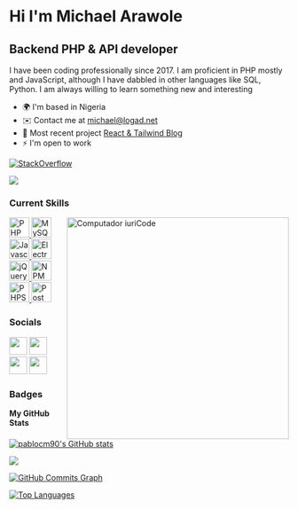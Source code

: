 Hi I'm Michael Arawole
===================================

Backend PHP & API developer
------------------------

I have been coding professionally since 2017. I am proficient in PHP mostly and JavaScript, although I have dabbled in other languages like SQL, Python. I am always willing to learn something new and interesting

* 🌍  I'm based in Nigeria
* ✉️  Contact me at [michael@logad.net](mailto:michael@logad.net)
* 🚀  Most recent project [React & Tailwind Blog](https://github.com/michael-arawole/react-blog)
* ⚡  I'm open to work

[![StackOverflow](https://stackoverflow-badge.herokuapp.com/api/StackOverflowBadge/12902649)](https://stackoverflow.com/users/12902649/michael)

<a href="https://www.twitter.com/michaelarawole" target="_blank" rel="noreferrer"><img
src="https://img.shields.io/twitter/follow/michaelarawole?logo=twitter&style=for-the-badge&color=22c55e&labelColor=1c1917"
/></a>

### Current Skills

<img src="https://raw.githubusercontent.com/MicaelliMedeiros/micaellimedeiros/master/image/computer-illustration.png" min-width="400px" max-width="400px" width="400px" align="right" alt="Computador iuriCode">

<p align="left">
	<a href="https://www.php.net" target="_blank" rel="noreferrer">
		<img src="https://cdn.jsdelivr.net/gh/devicons/devicon/icons/php/php-original.svg" width="36" height="36" alt="PHP" />
	</a>
	<a href="https://www.mysql.com/" target="_blank" rel="noreferrer">
		<img src="https://cdn.jsdelivr.net/gh/devicons/devicon/icons/mysql/mysql-original.svg" width="36" height="36" alt="MySQL" />
	</a>
	<a href="https://developer.mozilla.org/en-US/docs/Web/JavaScript" target="_blank" rel="noreferrer">
		<img src="https://cdn.jsdelivr.net/gh/devicons/devicon/icons/javascript/javascript-original.svg" width="36" height="36" alt="Javascript" />
	</a>
	<a href="https://www.electronjs.org" target="_blank" rel="noreferrer">
		<img src="https://cdn.jsdelivr.net/gh/devicons/devicon/icons/electron/electron-original.svg" width="36" height="36" alt="Electron JS" />
	</a>
	<a href="https://jquery.com" target="_blank" rel="noreferrer">
		<img src="https://cdn.jsdelivr.net/gh/devicons/devicon/icons/jquery/jquery-original-wordmark.svg" width="36" height="36" alt="jQuery" />
	</a>
	<a href="https://www.npmjs.com" target="_blank" rel="noreferrer">
		<img src="https://cdn.jsdelivr.net/gh/devicons/devicon/icons/npm/npm-original-wordmark.svg" width="36" height="36" alt="NPM" />
	</a>
	<a href="https://www.jetbrains.com/phpstorm/" target="_blank" rel="noreferrer">
		<img src="https://cdn.jsdelivr.net/gh/devicons/devicon/icons/phpstorm/phpstorm-original-wordmark.svg" width="36" height="36" alt="PHPStorm" />
	</a>
	<a href="https://www.postman.com" target="_blank" rel="noreferrer">
		<img src="https://user-images.githubusercontent.com/7853266/44114706-9c72dd08-9fd1-11e8-8d9d-6d9d651c75ad.png" width="36" height="36" alt="Postman" />
	</a>
</p>


### Socials

<p align="left">
	<a href="https://www.github.com/michael-arawole" target="_blank" rel="noreferrer"><img src="https://raw.githubusercontent.com/danielcranney/readme-generator/main/public/icons/socials/github.svg" width="32" height="32" /></a>
	<a href="http://www.instagram.com/michaelthedev" target="_blank" rel="noreferrer"><img src="https://raw.githubusercontent.com/danielcranney/readme-generator/main/public/icons/socials/instagram.svg" width="32" height="32" /></a>
	<a href="https://www.linkedin.com/in/michaelarawole" target="_blank" rel="noreferrer"><img src="https://raw.githubusercontent.com/danielcranney/readme-generator/main/public/icons/socials/linkedin.svg" width="32" height="32" /></a>
	<a href="https://www.twitter.com/michaelarawole" target="_blank" rel="noreferrer"><img src="https://raw.githubusercontent.com/danielcranney/readme-generator/main/public/icons/socials/twitter.svg" width="32" height="32" /></a>
</p>

### Badges

<b>My GitHub Stats</b>

<a href="http://www.github.com/michael-arawole"><img src="https://github-readme-stats.vercel.app/api?username=michael-arawole&show_icons=true&hide=&count_private=true&title_color=14b8a6&text_color=ffffff&icon_color=22c55e&bg_color=1c1917&hide_border=true&show_icons=true" alt="pablocm90's GitHub stats" /></a>

<a href="http://www.github.com/michael-arawole"><img src="https://github-readme-streak-stats.herokuapp.com/?user=michael-arawole&stroke=ffffff&background=1c1917&ring=14b8a6&fire=14b8a6&currStreakNum=ffffff&currStreakLabel=14b8a6&sideNums=ffffff&sideLabels=ffffff&dates=ffffff&hide_border=true" /></a>

<a href="http://www.github.com/michael-arawole"><img src="https://activity-graph.herokuapp.com/graph?username=michael-arawole&bg_color=1c1917&color=ffffff&line=22c55e&point=ffffff&area_color=1c1917&area=true&hide_border=true&custom_title=GitHub%20Commits%20Graph" alt="GitHub Commits Graph" /></a>

<a href="https://github.com/michael-arawole" align="left"><img src="https://github-readme-stats.vercel.app/api/top-langs/?username=michael-arawole&langs_count=10&title_color=3382ed&text_color=ffffff&icon_color=3382ed&bg_color=1c1917&count_private=true&hide_border=true&locale=en&custom_title=Top%20%Languages" alt="Top Languages" /></a>

